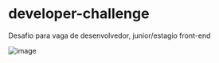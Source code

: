 # developer-challenge
Desafio para vaga de desenvolvedor, junior/estagio front-end

![image](https://github.com/TDCAS/developer-challenge/assets/53353680/e8706039-6414-4fa5-b18e-a47f98d5c091)

